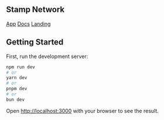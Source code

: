 
## Stamp Network

[App](https://app.stamp.network/)
[Docs](https://docs.stamp.network/)
[Landing](https://stamp.network/)

## Getting Started

First, run the development server:

```bash
npm run dev
# or
yarn dev
# or
pnpm dev
# or
bun dev
```

Open [http://localhost:3000](http://localhost:3000) with your browser to see the result.
